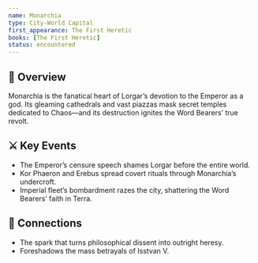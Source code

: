 ```yaml
---
name: Monarchia  
type: City-World Capital  
first_appearance: The First Heretic  
books: [The First Heretic]  
status: encountered  
---
```


## 🧭 Overview  
Monarchia is the fanatical heart of Lorgar’s devotion to the Emperor as a god. Its gleaming cathedrals and vast piazzas mask secret temples dedicated to Chaos—and its destruction ignites the Word Bearers’ true revolt.

## ⚔️ Key Events  
- The Emperor’s censure speech shames Lorgar before the entire world.  
- Kor Phaeron and Erebus spread covert rituals through Monarchia’s undercroft.  
- Imperial fleet’s bombardment razes the city, shattering the Word Bearers’ faith in Terra.

## 🔗 Connections  
- The spark that turns philosophical dissent into outright heresy.  
- Foreshadows the mass betrayals of Isstvan V.
